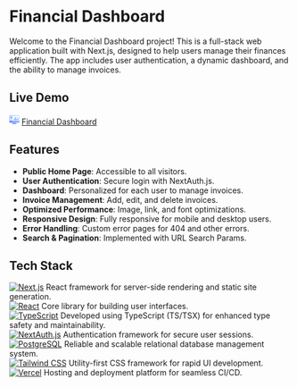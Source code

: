 # Financial Dashboard

Welcome to the Financial Dashboard project! This is a full-stack web application built with Next.js, designed to help users manage their finances efficiently. The app includes user authentication, a dynamic dashboard, and the ability to manage invoices.

## Live Demo

[<img alt="Financial Dashboard logo" src="./public/logo.png" width="18"/>](https://nextjs-dashboard-snowy-seven.vercel.app/) [Financial Dashboard](https://nextjs-dashboard-snowy-seven.vercel.app/)

## Features

- **Public Home Page**: Accessible to all visitors.
- **User Authentication**: Secure login with NextAuth.js.
- **Dashboard**: Personalized for each user to manage invoices.
- **Invoice Management**: Add, edit, and delete invoices.
- **Optimized Performance**: Image, link, and font optimizations.
- **Responsive Design**: Fully responsive for mobile and desktop users.
- **Error Handling**: Custom error pages for 404 and other errors.
- **Search & Pagination**: Implemented with URL Search Params.

## Tech Stack

[<img alt="Next.js" src="https://img.shields.io/badge/-Next.js-000000?style=flat-square&logo=next.js&logoColor=white" height="25">](https://nextjs.org/) React framework for server-side rendering and static site generation.  
[<img alt="React" src="https://img.shields.io/badge/-React-45b8d8?style=flat-square&logo=react&logoColor=white" height="25">](https://reactjs.org/) Core library for building user interfaces.  
[<img alt="TypeScript" src="https://img.shields.io/badge/-TypeScript-007ACC?style=flat-square&logo=typescript&logoColor=white" height="25">](https://www.typescriptlang.org/) Developed using TypeScript (TS/TSX) for enhanced type safety and maintainability.  
[<img alt="NextAuth.js" src="https://img.shields.io/badge/-NextAuth.js-000000?style=flat-square&logo=auth0&logoColor=white" height="25">](https://next-auth.js.org/) Authentication framework for secure user sessions.  
[<img alt="PostgreSQL" src="https://img.shields.io/badge/-PostgreSQL-336791?style=flat-square&logo=postgresql&logoColor=white" height="25">](https://www.postgresql.org/) Reliable and scalable relational database management system.  
[<img alt="Tailwind CSS" src="https://img.shields.io/badge/-Tailwind%20CSS-38B2AC?style=flat-square&logo=tailwind-css&logoColor=white" height="25">](https://tailwindcss.com/) Utility-first CSS framework for rapid UI development.  
[<img alt="Vercel" src="https://img.shields.io/badge/-Vercel-000000?style=flat-square&logo=vercel&logoColor=white" height="25">](https://vercel.com/) Hosting and deployment platform for seamless CI/CD.
